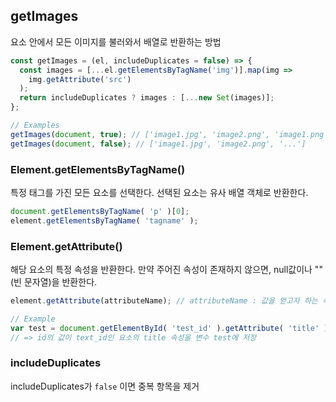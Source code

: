 ## getImages

요소 안에서 모든 이미지를 불러와서 배열로 반환하는 방법

```js
const getImages = (el, includeDuplicates = false) => {
  const images = [...el.getElementsByTagName('img')].map(img =>
    img.getAttribute('src')
  );
  return includeDuplicates ? images : [...new Set(images)];
};

// Examples
getImages(document, true); // ['image1.jpg', 'image2.png', 'image1.png', '...']
getImages(document, false); // ['image1.jpg', 'image2.png', '...']
```



### Element.getElementsByTagName()
특정 태그를 가진 모든 요소를 선택한다. 선택된 요소는 유사 배열 객체로 반환한다.

```js
document.getElementsByTagName( 'p' )[0];
element.getElementsByTagName( 'tagname' );
```


### Element.getAttribute()
해당 요소의 특정 속성을 반환한다. 만약 주어진 속성이 존재하지 않으면, null값이나 ""(빈 문자열)을 반환한다.


```js
element.getAttribute(attributeName); // attributeName : 값을 얻고자 하는 속성의 이름

// Example
var test = document.getElementById( 'test_id' ).getAttribute( 'title' );
// => id의 값이 text_id인 요소의 title 속성을 변수 test에 저장
```


### includeDuplicates
includeDuplicates가 `false` 이면 중복 항목을 제거

